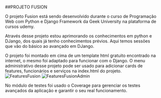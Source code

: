 ##PROJETO FUSION

O projeto Fusion está sendo desenvolvido durante o curso de Programação Web com Python e Django Framework da Geek University na plataforma de cursos udemy.

Através desse projeto estou aprimorando os conhecimentos em python e DJango, dos quais já tenho conhecimentos prévios.
Aqui temos sessões que vão do básico ao avançado em DJango.

O projeto foi montado em cima de um template html gratuito encontrado na internet, o mesmo foi adaptado para funcionar com o Django. O menu administrativo desse projeto pode ser usado para adicionar cards de features, funcionários e serviços na index.html do projeto.
![FeaturesFusion](https://user-images.githubusercontent.com/38111460/143883769-e85618e2-ac98-46a5-bde4-b3bafc0a9830.PNG)
![FeaturesFusionAdmin](https://user-images.githubusercontent.com/38111460/143883842-cf666406-69ba-4f25-83f3-88a2355502f5.PNG)


No módulo de testes foi usado o Coverage para gerenciar os testes avançados da aplicação e garantir o seu real funcionamento.